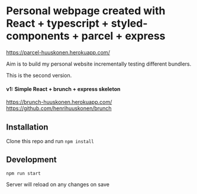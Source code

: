 # Personal webpage created with React + typescript + styled-components + parcel + express

https://parcel-huuskonen.herokuapp.com/

Aim is to build my personal website incrementally testing different bundlers.

This is the second version.

#### v1: Simple React + brunch + express skeleton  
https://brunch-huuskonen.herokuapp.com/  
https://github.com/henrihuuskonen/brunch

## Installation

Clone this repo and run `npm install`

## Development

`npm run start`

Server will reload on any changes on save


